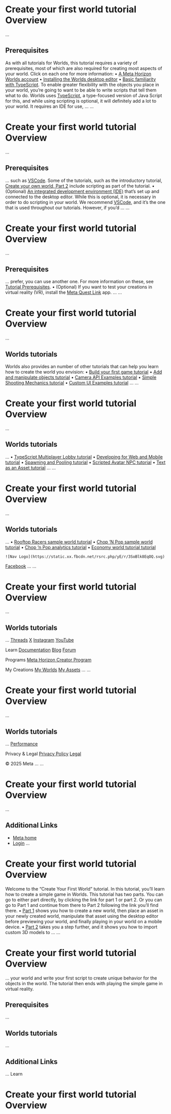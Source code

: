 # Create your first world tutorial Overview
...
## Prerequisites

 As with all tutorials for Worlds, this tutorial requires a variety of
prerequisites, most of which are also required for creating most aspects of your world.
Click on each one for more information:
• [A Meta Horizon Worlds account](https://horizon.meta.com/)
• [Installing the Worlds desktop editor](https://developers.meta.com/horizon-worlds/learn/documentation/get-started/install-desktop-editor)
• [Basic familiarity with TypeScript](https://developers.meta.com/horizon-worlds/learn/documentation/typescript/typescript). To enable greater flexibility with the objects you place in your world, you’re
going to want to be able to write scripts that tell them what to do. Worlds
uses [TypeScript](https://www.typescriptlang.org/), a type-focused version of Java Script for this, and while using scripting is
optional, it will definitely add a lot to your world. It requires an IDE for use,
...
...
# Create your first world tutorial Overview
...
## Prerequisites
...
such as [VSCode](https://code.visualstudio.com/download). Some of the tutorials, such as the introductory tutorial, [Create your own world, Part 2](https://developers.meta.com/horizon-worlds/learn/documentation/get-started/intro-tutorial-part2) include scripting as part of the tutorial.
• (Optional) [An integrated development environment (IDE)](https://developers.meta.com/horizon-worlds/learn/documentation/typescript/getting-started/adding-an-ide-to-desktop-editor) that’s set up and connected to the desktop editor. While this is optional, it
is necessary in order to do scripting in your world. We recommend [VSCode](https://code.visualstudio.com/download), and it’s the one that is used throughout our tutorials. However, if you’d
...
...
# Create your first world tutorial Overview
...
## Prerequisites
...
prefer, you can use another one. For more information on these, see [Tutorial Prerequisites](https://developers.meta.com/horizon-worlds/learn/documentation/tutorial-worlds/getting-started-with-tutorials/tutorial-prerequisites).
• (Optional) If you want to test your creations in virtual reality (VR), install
the [Meta Quest Link](https://www.oculus.com/download_app/?id=1582076955407037) app.
...
...
# Create your first world tutorial Overview
...
## Worlds tutorials

 Worlds also provides an number of other tutorials that can help you learn how to
create the world you envision:
• [Build your first game tutorial](https://developers.meta.com/horizon-worlds/learn/documentation/tutorial-worlds/build-your-first-game/module-1-build-your-first-game)
• [Add and manipulate objects tutorial](https://developers.meta.com/horizon-worlds/learn/documentation/tutorial-worlds/batting-cage-tutorial)
• [Camera API Examples tutorial](https://developers.meta.com/horizon-worlds/learn/documentation/tutorial-worlds/camera-api-examples-tutorial/module-1-setup)
• [Simple Shooting Mechanics tutorial](https://developers.meta.com/horizon-worlds/learn/documentation/tutorial-worlds/simple-shooting-mechanics-tutorial/module-1-setup)
• [Custom UI Examples tutorial](https://developers.meta.com/horizon-worlds/learn/documentation/tutorial-worlds/custom-ui-examples-tutorial/station-0-setup)
...
...
# Create your first world tutorial Overview
...
## Worlds tutorials
...
• [TypeScript Multiplayer Lobby tutorial](https://developers.meta.com/horizon-worlds/learn/documentation/tutorial-worlds/multiplayer-lobby-tutorial/module-1-setup)
• [Developing for Web and Mobile tutorial](https://developers.meta.com/horizon-worlds/learn/documentation/tutorial-worlds/developing-for-web-and-mobile-players-tutorial/module-1-setup)
• [Spawning and Pooling tutorial](https://developers.meta.com/horizon-worlds/learn/documentation/tutorial-worlds/spawning-and-pooling-in-typescript/module-1-setup)
• [Scripted Avatar NPC tutorial](https://developers.meta.com/horizon-worlds/learn/documentation/tutorial-worlds/tutorial-worlds/scripted-avatar-npc-tutorial/module-1-setup)
• [Text as an Asset tutorial](https://developers.meta.com/horizon-worlds/learn/documentation/tutorial-worlds/tutorial-worlds/text-as-asset-tutorial-world/module-1-setup)
...
...
# Create your first world tutorial Overview
...
## Worlds tutorials
...
• [Rooftop Racers sample world tutorial](https://developers.meta.com/horizon-worlds/learn/documentation/tutorial-worlds/tutorial-worlds/horizon-traversal-sample-world/module-1-setup)
• [Chop ‘N Pop sample world tutorial](https://developers.meta.com/horizon-worlds/learn/documentation/tutorial-worlds/tutorial-worlds/chop-n-pop-sample-world/module-1-setup)
• [Chop ‘n Pop analytics tutorial](https://developers.meta.com/horizon-worlds/learn/documentation/tutorial-worlds/tutorial-worlds/chop-n-pop-analytics-tutorial/module-1-setup)
• [Economy world tutorial tutorial](https://developers.meta.com/horizon-worlds/learn/documentation/tutorial-worlds/tutorial-worlds/economy-world-tutorial/module-1-introduction)

    ![Nav Logo](https://static.xx.fbcdn.net/rsrc.php/yE/r/3SoBlk8EqOQ.svg)


[Facebook](https://www.facebook.com/MetaHorizon/)
...
...
# Create your first world tutorial Overview
...
## Worlds tutorials
...
[Threads](https://www.threads.com/@metahorizon)
[X](https://x.com/MetaHorizon)
[Instagram](https://www.instagram.com/metahorizon/)
[YouTube](https://www.youtube.com/@MetaQuestVR)

 Learn
[Documentation](https://developers.meta.com/horizon-worlds/learn/documentation/)
[Blog](https://developers.meta.com/horizon/blog/)
[Forum](https://communityforums.atmeta.com/t5/Creator-Forum/ct-p/Meta_Horizon_Creator_Forums)

 Programs
[Meta Horizon Creator Program](https://developers.meta.com/horizon-worlds/programs/)

 My Creations
[My Worlds](https://horizon.meta.com/creator/worlds_all/?utm_source=horizon_worlds_creator)
[My Assets](https://horizon.meta.com/creator/assets/?utm_source=horizon_worlds_creator)
...
...
# Create your first world tutorial Overview
...
## Worlds tutorials
...
[Performance](https://horizon.meta.com/creator/performance/traces/?utm_source=horizon_worlds_creator)

 Privacy & Legal
[Privacy Policy](https://www.meta.com/legal/privacy-policy/)
[Legal](https://www.meta.com/legal/supplemental-terms-of-service/)

 © 2025 Meta
...
...
# Create your first world tutorial Overview
...
## Additional Links
- [Meta home](https://developers.meta.com/horizon-worlds/)
- [Login](https://developers.meta.com/login/?redirect_uri=https%3A%2F%2Fdevelopers.meta.com%2Fhorizon-worlds%2Flearn%2Fdocumentation%2Fget-started%2Fcreate-your-first-world-intro%2F)
...
# Create your first world tutorial Overview

 Welcome to the “Create Your First World” tutorial. In this tutorial, you’ll
learn how to create a simple game in Worlds. This tutorial has two parts. You can go
to either part directly, by clicking the link for part 1 or part 2. Or you can
go to Part 1 and continue from there to Part 2 following the link you’ll find
there.
• [Part 1](https://developers.meta.com/horizon-worlds/learn/documentation/get-started/create-your-first-world) shows you how to create a new world, then place an asset in your newly created
world, manipulate that asset using the desktop editor before previewing your
world, and finally playing in your world on a mobile device.
• [Part 2](https://developers.meta.com/horizon-worlds/learn/documentation/get-started/create-your-first-world-continued) takes you a step further, and it shows you how to import custom 3D models to
...
...
# Create your first world tutorial Overview
...
your world and write your first script to create unique behavior for the objects
in the world. The tutorial then ends with playing the simple game in virtual
reality.

  
## Prerequisites
...
## Worlds tutorials
...
## Additional Links
...
      Learn
# Create your first world tutorial Overview
